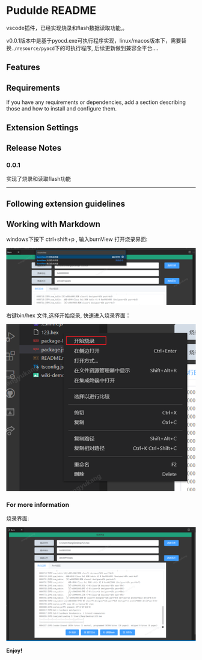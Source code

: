 # PuduIde README

vscode插件，已经实现烧录和flash数据读取功能,。

v0.0.1版本中是基于pyocd.exe可执行程序实现，linux/macos版本下，需要替换`./resource/pyocd`下的可执行程序, 后续更新做到兼容全平台....



## Features



## Requirements

If you have any requirements or dependencies, add a section describing those and how to install and configure them.

## Extension Settings

## 

## Release Notes

### 0.0.1

实现了烧录和读取flash功能



-----------------------------------------------------------------------------------------------------------
## Following extension guidelines



## Working with Markdown

windows下按下 ctrl+shift+p , 输入burnView 打开烧录界面:

![](./md_png/burnCmd.png)



右键bin/hex 文件,选择开始烧录, 快速进入烧录界面：

![](./md_png/rightBurn.png)



### For more information

烧录界面:

![](./md_png/burnView.png)



**Enjoy!**
